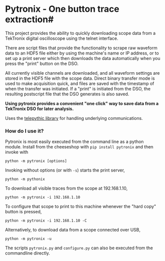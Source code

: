 # Pytronix - One button trace extraction#

This project provides the ability to quickly downloading scope data from a TekTronix digital oscilloscope using the telnet interface.

There are script files that provide the functionality to scrape raw waveform data to an HDF5 file either by using the machine's name or IP address, or to set up a print server which then downloads the data automatically when you press the "print" button on the DSO.

All currently visible channels are downloaded, and all waveform settings are stored in the HDF5 file with the scope data. Direct binary transfer mode is used to make acquisition quick, and files are saved with the timestamp of when the transfer was initiated. If a "print" is initiated from the DSO, the resulting postscript file that the DSO generates is also saved.

**Using pytronix provides a convenient "one click" way to save data from a TekTronix DSO for later analysis.**

Uses the [telepythic library](https://bitbucket.org/martijnj/telepythic) for handling underlying communications.


### How do I use it? ###
Pytronix is most easily executed from the command line as a python module.
Install from the cheeseshop with `pip install pytronix` and then invoke with
```
python -m pytronix [options]
```

Invoking without options (or with `-s`) starts the print server,
```
python -m pythonix
```
To download all visible traces from the scope at 192.168.1.10,
```
python -m pytronix -i 192.168.1.10
```
To configure that scope to print to this machine whenever the "hard copy" button is pressed,
```
python -m pytronix -i 192.168.1.10 -C
```
Alternatively, to download data from a scope connected over USB,
```
python -m pytronix -u
```

The scripts `pytronix.py` and `configure.py` can also be executed from the commandline directly.
